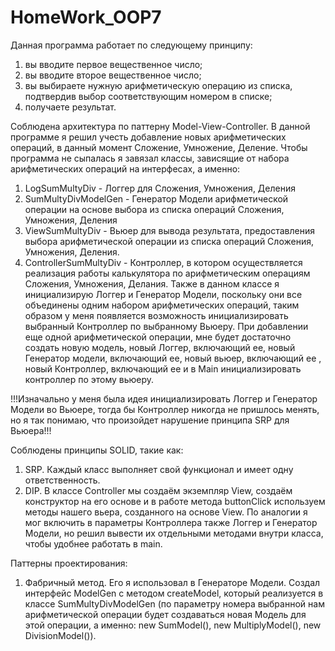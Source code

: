 # HomeWork_OOP7

Данная программа работает по следующему принципу:
1) вы вводите первое вещественное число;
2) вы вводите второе вещественное число;
3) вы выбираете нужную арифметическую операцию из списка, подтвердив выбор соответствующим номером в списке;
4) получаете результат.

Соблюдена архитектура по паттерну Model-View-Controller.
В данной программе я решил учесть добавление новых арифметических операций, в данный момент Сложение, Умножение, Деление.
Чтобы программа не сыпалась я завязал классы, зависящие от набора арифметических операций на интерфесах, а именно:
1) LogSumMultyDiv -  Логгер для Сложения, Умножения, Деления
2) SumMultyDivModelGen - Генератор Модели арифметической операции на основе выбора из списка операций Сложения, Умножения, Деления
3) ViewSumMultyDiv - Вьюер для вывода результата, предоставления выбора арифметической операции из списка операций Сложения, Умножения, Деления.
4) ControllerSumMultyDiv - Контроллер, в котором осуществляется реализация работы калькулятора по арифметическим операциям Сложения, Умножения, Делания.
   Также в данном классе я инициализирую Логгер и Генератор Модели, поскольку они все объединены одним набором арифметических операций,
   таким образом у меня появляется возможность инициализировать выбранный Контроллер по выбранному Вьюеру.
   При добавлении еще одной арифметической операции, мне будет достаточно создать новую модель, новый Логгер, включающий ее, новый Генератор модели, включающий ее,
   новый вьюер, включающий ее , новый Контроллер, включающий ее и в Main инициализировать контроллер по этому вьюеру.

!!!Изначально у меня была идея инициализировать Логгер и Генератор Модели во Вьюере, тогда бы Контроллер никогда не пришлось менять, но я так понимаю, что произойдет
нарушение принципа SRP для Вьюера!!!

Соблюдены принципы SOLID, такие как: 
1) SRP. Каждый класс выполняет свой функционал и имеет одну ответственность.
2) DIP. В классе Controller мы создаём экземпляр View, создаём конструктор на его основе и в работе метода buttonClick используем методы нашего вьера, созданного на основе View. По аналогии я мог включить в параметры Контроллера также Логгер и Генератор Модели, но решил вывести их отдельными методами внутри класса, чтобы удобнее работать
   в main.


Паттерны проектирования:
1) Фабричный метод. Его я использовал в Генераторе Модели. Создал интерфейс ModelGen с методом createModel, который реализуется в классе SumMultyDivModelGen (по параметру номера выбранной нам арифметической операции
   будет создаваться новая Модель для этой операции, а именно: new SumModel(), new MultiplyModel(), new DivisionModel()).

